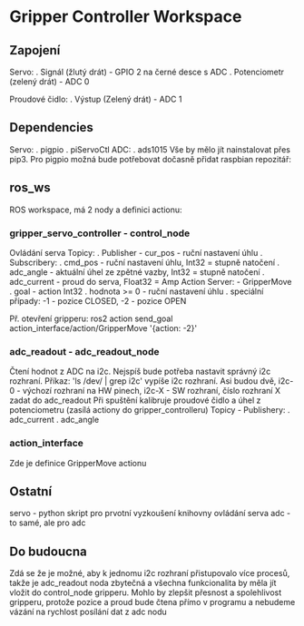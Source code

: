 # Gripper Controller Workspace
## Zapojení
Servo:
. Signál (žlutý drát) - GPIO 2 na černé desce s ADC
. Potenciometr (zelený drát) - ADC 0

Proudové čidlo:
. Výstup (Zelený drát) - ADC 1

## Dependencies
Servo:
. pigpio
. piServoCtl
ADC:
. ads1015
Vše by mělo jít nainstalovat přes pip3. Pro pigpio možná bude potřebovat dočasně přidat raspbian repozitář: 

## ros_ws
ROS workspace, má 2 nody a definici actionu:
### gripper_servo_controller - control_node
Ovládání serva
Topicy:
. Publisher - cur_pos - ruční nastavení úhlu
. Subscribery:
  . cmd_pos - ruční nastavení úhlu, Int32 = stupně natočení
  . adc_angle - aktuální úhel ze zpětné vazby, Int32 = stupně natočení
  . adc_current - proud do serva, Float32 = Amp
Action Server: - GripperMove
. goal - action Int32
. hodnota >= 0 - ruční nastavení úhlu
. speciální případy: -1 - pozice CLOSED, -2 - pozice OPEN

Př. otevření gripperu: ros2 action send_goal action_interface/action/GripperMove '{action: -2}'

### adc_readout - adc_readout_node
Čtení hodnot z ADC na i2c. Nejspíš bude potřeba nastavit správný i2c rozhraní.
Příkaz: 'ls /dev/ | grep i2c' vypíše i2c rozhraní. Asi budou dvě, i2c-0 - výchozí rozhraní na HW pinech, i2c-X - SW rozhraní, číslo rozhraní X zadat do adc_readout
Při spuštění kalibruje proudové čidlo a úhel z potenciometru (zasílá actiony do gripper_controlleru)
Topicy - Publishery:
. adc_current
. adc_angle

### action_interface
Zde je definice GripperMove actionu

## Ostatní
servo - python skript pro prvotní vyzkoušení knihovny ovládání serva
adc - to samé, ale pro adc

## Do budoucna 
Zdá se že je možné, aby k jednomu i2c rozhraní přistupovalo více procesů, takže je adc_readout noda zbytečná a všechna funkcionalita by měla jít vložit do control_node gripperu.
Mohlo by zlepšit přesnost a spolehlivost gripperu, protože pozice a proud bude čtena přímo v programu a nebudeme vázání na rychlost posílání dat z adc nodu
